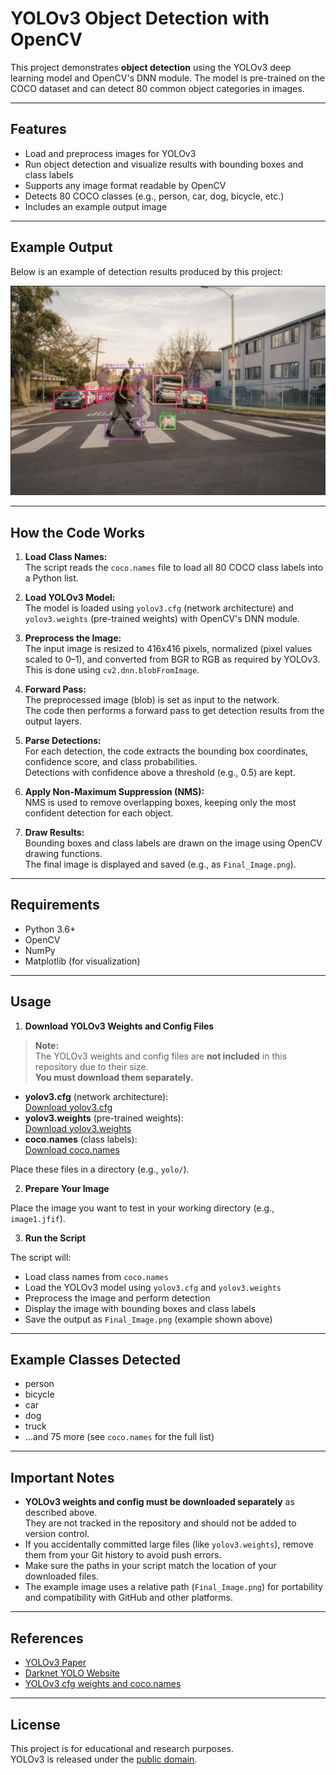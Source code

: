 # YOLOv3 Object Detection with OpenCV

This project demonstrates **object detection** using the YOLOv3 deep learning model and OpenCV's DNN module. The model is pre-trained on the COCO dataset and can detect 80 common object categories in images.

---

## Features

- Load and preprocess images for YOLOv3
- Run object detection and visualize results with bounding boxes and class labels
- Supports any image format readable by OpenCV
- Detects 80 COCO classes (e.g., person, car, dog, bicycle, etc.)
- Includes an example output image

---

## Example Output

Below is an example of detection results produced by this project:

![Detection Example](Final_Image.png)

---

## How the Code Works

1. **Load Class Names:**  
   The script reads the `coco.names` file to load all 80 COCO class labels into a Python list.

2. **Load YOLOv3 Model:**  
   The model is loaded using `yolov3.cfg` (network architecture) and `yolov3.weights` (pre-trained weights) with OpenCV's DNN module.

3. **Preprocess the Image:**  
   The input image is resized to 416x416 pixels, normalized (pixel values scaled to 0–1), and converted from BGR to RGB as required by YOLOv3.  
   This is done using `cv2.dnn.blobFromImage`.

4. **Forward Pass:**  
   The preprocessed image (blob) is set as input to the network.  
   The code then performs a forward pass to get detection results from the output layers.

5. **Parse Detections:**  
   For each detection, the code extracts the bounding box coordinates, confidence score, and class probabilities.  
   Detections with confidence above a threshold (e.g., 0.5) are kept.

6. **Apply Non-Maximum Suppression (NMS):**  
   NMS is used to remove overlapping boxes, keeping only the most confident detection for each object.

7. **Draw Results:**  
   Bounding boxes and class labels are drawn on the image using OpenCV drawing functions.  
   The final image is displayed and saved (e.g., as `Final_Image.png`).

---

## Requirements

- Python 3.6+
- OpenCV  
- NumPy  
- Matplotlib (for visualization)  

---

## Usage

1. **Download YOLOv3 Weights and Config Files**

 > **Note:**  
 > The YOLOv3 weights and config files are **not included** in this repository due to their size.  
 > **You must download them separately.**

 - **yolov3.cfg** (network architecture):  
   [Download yolov3.cfg](https://raw.githubusercontent.com/pjreddie/darknet/master/cfg/yolov3.cfg)
 - **yolov3.weights** (pre-trained weights):  
   [Download yolov3.weights](https://pjreddie.com/media/files/yolov3.weights)
 - **coco.names** (class labels):  
   [Download coco.names](https://raw.githubusercontent.com/pjreddie/darknet/master/data/coco.names)

 Place these files in a directory (e.g., `yolo/`).

2. **Prepare Your Image**

 Place the image you want to test in your working directory (e.g., `image1.jfif`).

3. **Run the Script**

 The script will:
 - Load class names from `coco.names`
 - Load the YOLOv3 model using `yolov3.cfg` and `yolov3.weights`
 - Preprocess the image and perform detection
 - Display the image with bounding boxes and class labels
 - Save the output as `Final_Image.png` (example shown above)

---

## Example Classes Detected

- person
- bicycle
- car
- dog
- truck
- ...and 75 more (see `coco.names` for the full list)

---

## Important Notes

- **YOLOv3 weights and config must be downloaded separately** as described above.  
They are not tracked in the repository and should not be added to version control.
- If you accidentally committed large files (like `yolov3.weights`), remove them from your Git history to avoid push errors.
- Make sure the paths in your script match the location of your downloaded files.
- The example image uses a relative path (`Final_Image.png`) for portability and compatibility with GitHub and other platforms.

---

## References

- [YOLOv3 Paper](https://pjreddie.com/media/files/papers/YOLOv3.pdf)
- [Darknet YOLO Website](https://pjreddie.com/darknet/yolo/)
- [YOLOv3 cfg weights and coco.names](https://www.kaggle.com/datasets/valentynsichkar/yolo-coco-data?select=coco.names)

---

## License

This project is for educational and research purposes.  
YOLOv3 is released under the [public domain](https://pjreddie.com/darknet/yolo/).